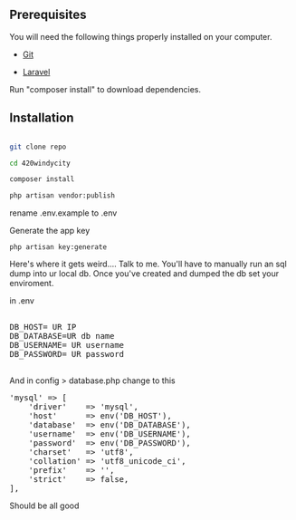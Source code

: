 ## Prerequisites

You will need the following things properly installed on your computer.

* [Git](http://git-scm.com/)

* [Laravel](https://laravel.com/)

Run "composer install" to download dependencies.

## Installation

```bash

git clone repo

cd 420windycity

composer install

php artisan vendor:publish

```
rename .env.example to .env

Generate the app key
```
php artisan key:generate
```

Here's where it gets weird....
Talk to me.  You'll have to manually run an sql dump into ur local db.  Once you've created and dumped the db set your enviroment.

in .env
<pre>

DB_HOST= UR IP
DB_DATABASE=UR db name
DB_USERNAME= UR username
DB_PASSWORD= UR password

</pre>

And in config > database.php change to this
<pre>
'mysql' => [
    'driver'    => 'mysql',
    'host'      => env('DB_HOST'),
    'database'  => env('DB_DATABASE'),
    'username'  => env('DB_USERNAME'),
    'password'  => env('DB_PASSWORD'),
    'charset'   => 'utf8',
    'collation' => 'utf8_unicode_ci',
    'prefix'    => '',
    'strict'    => false,
],
</pre>

Should be all good
